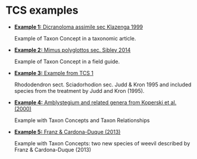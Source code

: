 # TCS examples

- [**Example 1:** Dicranoloma assimile sec Klazenga 1999](./example1)

  Example of  Taxon Concept in a taxonomic article.

- [**Example 2:** Mimus polyglottos sec. Sibley 2014](./example2)

  Example of  Taxon Concept in a field guide.

- [**Example 3:** Example from TCS 1](./example3)

  Rhododendron sect. Sciadorhodion sec. Judd & Kron 1995 and included species from 
the treatment by Judd and Kron (1995).

- [**Example 4:** Amblystegium and related genera from Koperski et al. (2000)](./example4)

  Example with Taxon Concepts and Taxon Relationships

- [**Example 5:** Franz & Cardona-Duque (2013)](./example5)

  Example with Taxon Concepts: two new species of weevil described by Franz & Cardona-Duque (2013)

